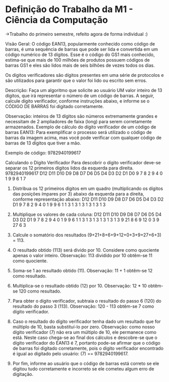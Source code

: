 # Definição do Trabalho da M1 - Ciência da Computação
->Trabalho do primeiro semestre, refeito agora de forma individual :)

Visão Geral:
O código EAN13, popularmente conhecido como código de barras, é uma sequência de barras que pode ser
lida e convertida em um código numérico de 13 dígitos. Esse é o código do GS1 mais conhecido, estima-se
que mais de 100 milhões de produtos possuem códigos de barras GS1 e eles são lidos mais de seis bilhões
de vezes todos os dias.

Os dígitos verificadores são dígitos presentes em uma série de protocolos e são utilizados para garantir que
o valor foi lido ou escrito sem erros.

Descrição:
Faça um algoritmo que solicite ao usuário UM valor inteiro de 13 dígitos, que irá representar o número de
um código de barras. A seguir, calcule digito verificador, conforme instruções abaixo, e informe se o
CÓDIGO DE BARRAS foi digitado corretamente.

Observação: inteiros de 13 dígitos são números extremamente grandes e necessitam de 2 ampliadores de
faixa (long) para serem corretamente armazenados.
Exemplo de cálculo do dígito verificador de um código de barras EAN13:
Para exemplificar o processo será utilizado o código de barras da imagem acima, mas você pode verificar com
qualquer código de barras de 13 dígitos que tiver a mão.

Exemplo de código: 9782940199617

Calculando o Dígito Verificador
Para descobrir o dígito verificador deve-se separar os 12 primeiros dígitos lidos da esquerda para direita.
9782940199617
D12 D11 D10 D9 D8 D7 D6 D5 D4 D3 D2 D1 D0
9 7 8 2 9 4 0 1 9 9 6 1 7

1) Distribua os 12 primeiros dígitos em um quadro (multiplicando os dígitos das posições ímpares por 3) abaixo da esquerda para a direita, conforme representação abaixo:
D12 D11 D10 D9 D8 D7 D6 D5 D4 D3 D2 D1
9 7 8 2 9 4 0 1 9 9 6 1
1 3 1 3 1 3 1 3 1 3 1 3

2) Multiplique os valores de cada coluna:
D12 D11 D10 D9 D8 D7 D6 D5 D4 D3 D2 D1
9 7 8 2 9 4 0 1 9 9 6 1
1 3 1 3 1 3 1 3 1 3 1 3
9 21 8 6 9 12 0 3 9 27 6 3

3) Calcule o somatório dos resultados (9+21+8+6+9+12+0+3+9+27+6+3) = 113.

4) O resultado obtido (113) será divido por 10. Considere como quociente apenas o valor inteiro.
Observação: 113 dividido por 10 obtêm-se 11 como quociente.

5) Soma-se 1 ao resultado obtido (11).
Observação: 11 + 1 obtêm-se 12 como resultado.

6) Multiplica-se o resultado obtido (12) por 10.
Observação: 12 * 10 obtêm-se 120 como resultado.

7) Para obter o dígito verificador, subtraia o resultado do passo 6 (120) do resultado do passo 3 (113).
Observação: 120 - 113 obtêm-se 7 como dígito verificador.

8) Caso o resultado do dígito verificador tenha dado um resultado que for múltiplo de 10, basta
substituí-lo por zero.
Observação: como nosso dígito verificador (7) não era um múltiplo de 10, ele permanece como está.
Neste caso chega-se ao final dos cálculos e descobre-se que o dígito verificador do EAN13 é 7, portanto pode-se
afirmar que o código de barras foi digitado corretamente, pois o digito verificador encontrado é igual ao digitado pelo
usuário:
(7) == 9782940199617.

9) Por fim, informe ao usuário que o código de barras está correto se ele digitou tudo corretamente e
incorreto se ele cometeu algum erro de digitação.
